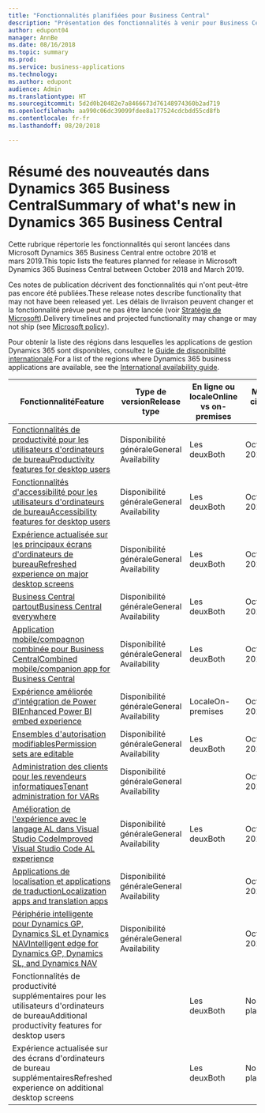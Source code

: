 ```yaml
---
title: "Fonctionnalités planifiées pour Business Central"
description: "Présentation des fonctionnalités à venir pour Business Central"
author: edupont04
manager: AnnBe
ms.date: 08/16/2018
ms.topic: summary
ms.prod: 
ms.service: business-applications
ms.technology: 
ms.author: edupont
audience: Admin
ms.translationtype: HT
ms.sourcegitcommit: 5d2d0b20482e7a8466673d76148974360b2ad719
ms.openlocfilehash: aa990c06dc39099fdee8a177524cdcbdd55cd8fb
ms.contentlocale: fr-fr
ms.lasthandoff: 08/20/2018

---
```

# <a name="summary-of-whats-new-in-dynamics-365-business-central"></a><span data-ttu-id="0804e-103">Résumé des nouveautés dans Dynamics 365 Business Central</span><span class="sxs-lookup"><span data-stu-id="0804e-103">Summary of what's new in Dynamics 365 Business Central</span></span>

<span data-ttu-id="0804e-104">Cette rubrique répertorie les fonctionnalités qui seront lancées dans Microsoft Dynamics 365 Business Central entre octobre 2018 et mars 2019.</span><span class="sxs-lookup"><span data-stu-id="0804e-104">This topic lists the features planned for release in Microsoft Dynamics 365 Business Central between October 2018 and March 2019.</span></span>

<span data-ttu-id="0804e-105">Ces notes de publication décrivent des fonctionnalités qui n'ont peut-être pas encore été publiées.</span><span class="sxs-lookup"><span data-stu-id="0804e-105">These release notes describe functionality that may not have been released yet.</span></span> <span data-ttu-id="0804e-106">Les délais de livraison peuvent changer et la fonctionnalité prévue peut ne pas être lancée (voir [Stratégie de Microsoft](https://go.microsoft.com/fwlink/p/?linkid=2007332)).</span><span class="sxs-lookup"><span data-stu-id="0804e-106">Delivery timelines and projected functionality may change or may not ship (see [Microsoft policy](https://go.microsoft.com/fwlink/p/?linkid=2007332)).</span></span>
    
<span data-ttu-id="0804e-107">Pour obtenir la liste des régions dans lesquelles les applications de gestion Dynamics 365 sont disponibles, consultez le [Guide de disponibilité internationale](https://aka.ms/dynamics_365_international_availability_deck).</span><span class="sxs-lookup"><span data-stu-id="0804e-107">For a list of the regions where Dynamics 365 business applications are available, see the [International availability guide](https://aka.ms/dynamics_365_international_availability_deck).</span></span> 


| <span data-ttu-id="0804e-108">Fonctionnalité</span><span class="sxs-lookup"><span data-stu-id="0804e-108">Feature</span></span> | <span data-ttu-id="0804e-109">Type de version</span><span class="sxs-lookup"><span data-stu-id="0804e-109">Release type</span></span> | <span data-ttu-id="0804e-110">En ligne ou locale</span><span class="sxs-lookup"><span data-stu-id="0804e-110">Online vs on-premises</span></span> |<span data-ttu-id="0804e-111">Mois de la version cible</span><span class="sxs-lookup"><span data-stu-id="0804e-111">Target release month</span></span> |
|------------|----------|--------|--------|
| [<span data-ttu-id="0804e-112">Fonctionnalités de productivité pour les utilisateurs d'ordinateurs de bureau</span><span class="sxs-lookup"><span data-stu-id="0804e-112">Productivity features for desktop users</span></span>](high-productivity-user-experience.md) | <span data-ttu-id="0804e-113">Disponibilité générale</span><span class="sxs-lookup"><span data-stu-id="0804e-113">General Availability</span></span> | <span data-ttu-id="0804e-114">Les deux</span><span class="sxs-lookup"><span data-stu-id="0804e-114">Both</span></span> |<span data-ttu-id="0804e-115">Octobre 2018</span><span class="sxs-lookup"><span data-stu-id="0804e-115">October 2018</span></span>  |
| [<span data-ttu-id="0804e-116">Fonctionnalités d'accessibilité pour les utilisateurs d'ordinateurs de bureau</span><span class="sxs-lookup"><span data-stu-id="0804e-116">Accessibility features for desktop users</span></span>](/business-applications-release-notes/october18/dynamics365-business-central/high-productivity-user-experience#accessibility) |  <span data-ttu-id="0804e-117">Disponibilité générale</span><span class="sxs-lookup"><span data-stu-id="0804e-117">General Availability</span></span> | <span data-ttu-id="0804e-118">Les deux</span><span class="sxs-lookup"><span data-stu-id="0804e-118">Both</span></span>   |<span data-ttu-id="0804e-119">Octobre 2018</span><span class="sxs-lookup"><span data-stu-id="0804e-119">October 2018</span></span>  |
| [<span data-ttu-id="0804e-120">Expérience actualisée sur les principaux écrans d'ordinateurs de bureau</span><span class="sxs-lookup"><span data-stu-id="0804e-120">Refreshed experience on major desktop screens</span></span>](/business-applications-release-notes/october18/dynamics365-business-central/high-productivity-user-experience#refreshed-desktop-experience) |  <span data-ttu-id="0804e-121">Disponibilité générale</span><span class="sxs-lookup"><span data-stu-id="0804e-121">General Availability</span></span> | <span data-ttu-id="0804e-122">Les deux</span><span class="sxs-lookup"><span data-stu-id="0804e-122">Both</span></span> | <span data-ttu-id="0804e-123">Octobre 2018</span><span class="sxs-lookup"><span data-stu-id="0804e-123">October 2018</span></span>  |
| [<span data-ttu-id="0804e-124">Business Central partout</span><span class="sxs-lookup"><span data-stu-id="0804e-124">Business Central everywhere</span></span>](business-central-everywhere.md)|  <span data-ttu-id="0804e-125">Disponibilité générale</span><span class="sxs-lookup"><span data-stu-id="0804e-125">General Availability</span></span>  | <span data-ttu-id="0804e-126">Les deux</span><span class="sxs-lookup"><span data-stu-id="0804e-126">Both</span></span> |<span data-ttu-id="0804e-127">Octobre 2018</span><span class="sxs-lookup"><span data-stu-id="0804e-127">October 2018</span></span>  |
| [<span data-ttu-id="0804e-128">Application mobile/compagnon combinée pour Business Central</span><span class="sxs-lookup"><span data-stu-id="0804e-128">Combined mobile/companion app for Business Central</span></span>](/business-applications-release-notes/october18/dynamics365-business-central/high-productivity-user-experience#access-from-anywhere) |  <span data-ttu-id="0804e-129">Disponibilité générale</span><span class="sxs-lookup"><span data-stu-id="0804e-129">General Availability</span></span> | <span data-ttu-id="0804e-130">Les deux</span><span class="sxs-lookup"><span data-stu-id="0804e-130">Both</span></span> |<span data-ttu-id="0804e-131">Octobre 2018</span><span class="sxs-lookup"><span data-stu-id="0804e-131">October 2018</span></span>    |
| [<span data-ttu-id="0804e-132">Expérience améliorée d'intégration de Power BI</span><span class="sxs-lookup"><span data-stu-id="0804e-132">Enhanced Power BI embed experience</span></span>](enhanced-power-bi-embed-experience.md)  | <span data-ttu-id="0804e-133">Disponibilité générale</span><span class="sxs-lookup"><span data-stu-id="0804e-133">General Availability</span></span>    | <span data-ttu-id="0804e-134">Locale</span><span class="sxs-lookup"><span data-stu-id="0804e-134">On-premises</span></span> |<span data-ttu-id="0804e-135">Octobre 2018</span><span class="sxs-lookup"><span data-stu-id="0804e-135">October 2018</span></span>   |
| [<span data-ttu-id="0804e-136">Ensembles d'autorisation modifiables</span><span class="sxs-lookup"><span data-stu-id="0804e-136">Permission sets are editable</span></span>](editablepermissionsets.md)  | <span data-ttu-id="0804e-137">Disponibilité générale</span><span class="sxs-lookup"><span data-stu-id="0804e-137">General Availability</span></span>    | <span data-ttu-id="0804e-138">Les deux</span><span class="sxs-lookup"><span data-stu-id="0804e-138">Both</span></span> |<span data-ttu-id="0804e-139">Octobre 2018</span><span class="sxs-lookup"><span data-stu-id="0804e-139">October 2018</span></span>   |
| [<span data-ttu-id="0804e-140">Administration des clients pour les revendeurs informatiques</span><span class="sxs-lookup"><span data-stu-id="0804e-140">Tenant administration for VARs</span></span>](var-tenant-administration.md)  | <span data-ttu-id="0804e-141">Disponibilité générale</span><span class="sxs-lookup"><span data-stu-id="0804e-141">General Availability</span></span>    |      |<span data-ttu-id="0804e-142">Octobre 2018</span><span class="sxs-lookup"><span data-stu-id="0804e-142">October 2018</span></span>   |
| [<span data-ttu-id="0804e-143">Amélioration de l'expérience avec le langage AL dans Visual Studio Code</span><span class="sxs-lookup"><span data-stu-id="0804e-143">Improved Visual Studio Code AL experience</span></span>](visual-studio-code-improvements.md)  | <span data-ttu-id="0804e-144">Disponibilité générale</span><span class="sxs-lookup"><span data-stu-id="0804e-144">General Availability</span></span>    |<span data-ttu-id="0804e-145">Les deux</span><span class="sxs-lookup"><span data-stu-id="0804e-145">Both</span></span>|<span data-ttu-id="0804e-146">Octobre 2018</span><span class="sxs-lookup"><span data-stu-id="0804e-146">October 2018</span></span>   |
| [<span data-ttu-id="0804e-147">Applications de localisation et applications de traduction</span><span class="sxs-lookup"><span data-stu-id="0804e-147">Localization apps and translation apps</span></span>](localization.md)      |  <span data-ttu-id="0804e-148">Disponibilité générale</span><span class="sxs-lookup"><span data-stu-id="0804e-148">General Availability</span></span>  |       |<span data-ttu-id="0804e-149">Octobre 2018</span><span class="sxs-lookup"><span data-stu-id="0804e-149">October 2018</span></span>   |
| [<span data-ttu-id="0804e-150">Périphérie intelligente pour Dynamics GP, Dynamics SL et Dynamics NAV</span><span class="sxs-lookup"><span data-stu-id="0804e-150">Intelligent edge for Dynamics GP, Dynamics SL, and Dynamics NAV</span></span>](dynamics-intelligent-edge.md)   | <span data-ttu-id="0804e-151">Disponibilité générale</span><span class="sxs-lookup"><span data-stu-id="0804e-151">General Availability</span></span>  |       |<span data-ttu-id="0804e-152">Octobre 2018</span><span class="sxs-lookup"><span data-stu-id="0804e-152">October 2018</span></span>|
| <span data-ttu-id="0804e-153">Fonctionnalités de productivité supplémentaires pour les utilisateurs d'ordinateurs de bureau</span><span class="sxs-lookup"><span data-stu-id="0804e-153">Additional productivity features for desktop users</span></span> |     | <span data-ttu-id="0804e-154">Les deux</span><span class="sxs-lookup"><span data-stu-id="0804e-154">Both</span></span> |<span data-ttu-id="0804e-155">Non planifié</span><span class="sxs-lookup"><span data-stu-id="0804e-155">Unscheduled</span></span> |
| <span data-ttu-id="0804e-156">Expérience actualisée sur des écrans d'ordinateurs de bureau supplémentaires</span><span class="sxs-lookup"><span data-stu-id="0804e-156">Refreshed experience on additional desktop screens</span></span> |     | <span data-ttu-id="0804e-157">Les deux</span><span class="sxs-lookup"><span data-stu-id="0804e-157">Both</span></span> |<span data-ttu-id="0804e-158">Non planifié</span><span class="sxs-lookup"><span data-stu-id="0804e-158">Unscheduled</span></span> |

